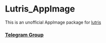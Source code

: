 # Lutris_AppImage
This is an unofficial AppImage package for [lutris](lutris.net)


### [Telegram Group](https://t.me/appimagelucasmz1)
